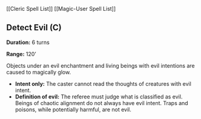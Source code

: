 [[Cleric Spell List]]
[[Magic-User Spell List]]

## Detect Evil (C)

**Duration:** 6 turns

**Range:** 120’

Objects under an evil enchantment and living beings with evil intentions are caused to magically glow.

- **Intent only:** The caster cannot read the thoughts of creatures with evil intent.
- **Definition of evil:** The referee must judge what is classified as evil. Beings of chaotic alignment do not always have evil intent. Traps and poisons, while potentially harmful, are not evil.